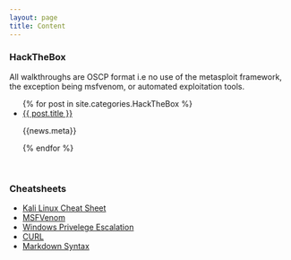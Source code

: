 ```yaml
---
layout: page
title: Content
---
```



### HackTheBox

All walkthroughs are OSCP format i.e no use of the metasploit framework, the exception being msfvenom, or automated exploitation tools.
<ul>
  {% for post in site.categories.HackTheBox %}
  <li>
    <a href="{{ site.github.url }}{{ post.url }}">{{ post.title }}</a>
    <p>{{news.meta}}</p>
  </li>
  {% endfor %}
</ul>
<br>

### Cheatsheets
- <a href="https://www.blackmoreops.com/2016/12/20/kali-linux-cheat-sheet-for-penetration-testers/" target="_blank_">Kali Linux Cheat Sheet</a>
- <a href="https://redteamtutorials.com/2018/10/24/msfvenom-cheatsheet/">MSFVenom</a>
- <a href="https://github.com/swisskyrepo/PayloadsAllTheThings/blob/master/Methodology%20and%20Resources/Windows%20-%20Privilege%20Escalation.md">Windows Privelege Escalation</a>
- <a href="https://devhints.io/curl">CURL</a>
- <a href="https://www.markdownguide.org/basic-syntax/" target="_blank_">Markdown Syntax</a>

<!-- original code
<ul class="posts">
  {% for post in site.posts %}

    {% unless post.next %}
      <h3>{{ post.date | date: '%Y' }}</h3>
    {% else %}
      {% capture year %}{{ post.date | date: '%Y' }}{% endcapture %}
      {% capture nyear %}{{ post.next.date | date: '%Y' }}{% endcapture %}
      {% if year != nyear %}
        <h3>{{ post.date | date: '%Y' }}</h3>
      {% endif %}
    {% endunless %}

    <li itemscope>
      <a href="{{ site.github.url }}{{ post.url }}">{{ post.title }}</a>
      <p class="post-date"><span><i class="fa fa-calendar" aria-hidden="true"></i> {{ post.date | date: "%B %-d" }} - <i class="fa fa-clock-o" aria-hidden="true"></i> {% include read-time.html %}</span></p>
    </li>

  {% endfor %}
</ul>
-->
